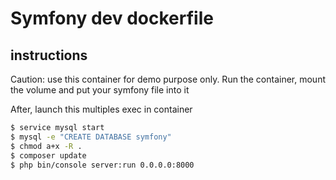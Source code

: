 # Symfony dev dockerfile

## instructions
  Caution: use this container for demo purpose only.
  Run the container, mount the volume and put your symfony file into it
  
  After, launch this multiples exec in container
  ```sh
$ service mysql start
$ mysql -e "CREATE DATABASE symfony"
$ chmod a+x -R .
$ composer update
$ php bin/console server:run 0.0.0.0:8000
```
